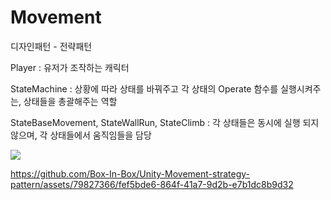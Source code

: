 # Movement
디자인패턴 - 전략패턴

Player : 유저가 조작하는 캐릭터

StateMachine : 상황에 따라 상태를 바꿔주고 각 상태의 Operate 함수를 실행시켜주는, 상태들을 총괄해주는 역할

StateBaseMovement, StateWallRun, StateClimb : 각 상태들은 동시에 실행 되지 않으며, 각 상태들에서 움직임들을 담당

<img src = "https://github.com/Box-In-Box/Unity-Movement-strategy-pattern/assets/79827366/787f618f-07ba-410d-b80d-98f03999b6ec">

https://github.com/Box-In-Box/Unity-Movement-strategy-pattern/assets/79827366/fef5bde6-864f-41a7-9d2b-e7b1dc8b9d32
